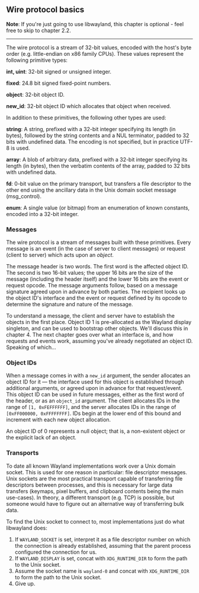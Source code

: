 ## Wire protocol basics

**Note**: If you're just going to use libwayland, this chapter is optional -
feel free to skip to chapter 2.2.

---

The wire protocol is a stream of 32-bit values, encoded with the host's byte
order (e.g. little-endian on x86 family CPUs). These values represent the
following primitive types:

**int, uint**: 32-bit signed or unsigned integer.

**fixed**: 24.8 bit signed fixed-point numbers.

**object**: 32-bit object ID.

**new_id**: 32-bit object ID which allocates that object when received.

In addition to these primitives, the following other types are used:

**string**: A string, prefixed with a 32-bit integer specifying its length (in
bytes), followed by the string contents and a NUL terminator, padded to 32
bits with undefined data. The encoding is not specified, but in practice UTF-8
is used.

**array**: A blob of arbitrary data, prefixed with a 32-bit integer specifying
its length (in bytes), then the verbatim contents of the array, padded to 32
bits with undefined data.

**fd**: 0-bit value on the primary transport, but transfers a file descriptor to
the other end using the ancillary data in the Unix domain socket message
(msg_control).

**enum**: A single value (or bitmap) from an enumeration of known constants,
encoded into a 32-bit integer.

### Messages

The wire protocol is a stream of messages built with these primitives. Every
message is an event (in the case of server to client messages) or request
(client to server) which acts upon an *object*.

The message header is two words. The first word is the affected object ID. The
second is two 16-bit values; the upper 16 bits are the size of the message
(including the header itself) and the lower 16 bits are the event or request
opcode. The message arguments follow, based on a message signature agreed upon
in advance by both parties. The recipient looks up the object ID's interface and
the event or request defined by its opcode to determine the signature and nature
of the message.

To understand a message, the client and server have to establish the objects in
the first place. Object ID 1 is pre-allocated as the Wayland display singleton,
and can be used to bootstrap other objects. We'll discuss this in chapter 4. The
next chapter goes over what an interface is, and how requests and events work,
assuming you've already negotiated an object ID. Speaking of which...

### Object IDs

When a message comes in with a `new_id` argument, the sender allocates an object
ID for it &mdash; the interface used for this object is established through
additional arguments, or agreed upon in advance for that request/event. This
object ID can be used in future messages, either as the first word of the
header, or as an `object_id` argument. The client allocates IDs in the range of
`[1, 0xFEFFFFFF]`, and the server allocates IDs in the range of `[0xFF000000,
0xFFFFFFFF]`. IDs begin at the lower end of this bound and increment with each
new object allocation.

An object ID of 0 represents a null object; that is, a non-existent object or
the explicit lack of an object.

### Transports

To date all known Wayland implementations work over a Unix domain socket. This
is used for one reason in particular: file descriptor messages. Unix sockets are
the most practical transport capable of transferring file descriptors between
processes, and this is necessary for large data transfers (keymaps, pixel
buffers, and clipboard contents being the main use-cases). In theory, a
different transport (e.g. TCP) is possible, but someone would have to figure out
an alternative way of transferring bulk data.

To find the Unix socket to connect to, most implementations just do what
libwayland does:

1. If `WAYLAND_SOCKET` is set, interpret it as a file descriptor number on which
   the connection is already established, assuming that the parent process
   configured the connection for us.
2. If `WAYLAND_DISPLAY` is set, concat with `XDG_RUNTIME_DIR` to form the path
   to the Unix socket.
3. Assume the socket name is `wayland-0` and concat with `XDG_RUNTIME_DIR` to
   form the path to the Unix socket.
4. Give up.

